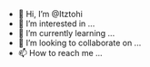 - 👋 Hi, I’m @Itztohi
- 👀 I’m interested in ...
- 🌱 I’m currently learning ...
- 💞️ I’m looking to collaborate on ...
- 📫 How to reach me ...

<!---
Itztohi/Itztohi is a ✨ special ✨ repository because its `README.md` (this file) appears on your GitHub profile.
You can click the Preview link to take a look at your changes.
--->
